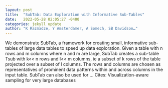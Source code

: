 ```yaml
---
layout: post
title:  "SubTab: Data Exploration with Informative Sub-Tables"
date:   2022-05-28 02:05:27 -0400
categories: jekyll update
author: "K Razmadze, Y Amsterdamer, A Somech, SB Davidson…"
---
```

We demonstrate SubTab, a framework for creating small, informative sub-tables of large data tables to speed up data exploration. Given a table with n rows and m columns where n and m are large, SubTab creates a sub-table Tsub with k<< n rows and l<< m columns, ie a subset of k rows of the table projected over a subset of l columns. The rows and columns are chosen as representatives of prominent data patterns within and across columns in the input table. SubTab can also be used for … Cites: ‪Visualization-aware sampling for very large databases‬
